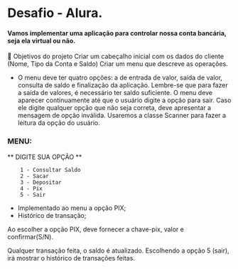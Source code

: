 # Desafio - Alura.
#### Vamos implementar uma aplicação para controlar nossa conta bancária, seja ela virtual ou não.

🔨 Objetivos do projeto
Criar um cabeçalho inicial com os dados do cliente (Nome, Tipo da Conta e Saldo)
Criar um menu que descreve as operações.
* O menu deve ter quatro opções: a de entrada de valor, saída de valor, consulta de saldo e finalização da aplicação.
  Lembre-se que para fazer a saída de valores, é necessário ter saldo suficiente.
  O menu deve aparecer continuamente até que o usuário digite a opção para sair.
  Caso ele digite qualquer opção que não seja correta, deve apresentar a mensagem de opção inválida.
  Usaremos a classe Scanner para fazer a leitura da opção do usuário.

### MENU:

** DIGITE SUA OPÇÃO **

        1 - Consultar Saldo
        2 - Sacar
        3 - Depositar
        4 - Pix
        5 - Sair

* Implementado ao menu a opção PIX;
* Histórico de transação;

Ao escolher a opção PIX, deve fornecer a chave-pix, valor e confirmar(S/N).

Qualquer transação feita, o saldo é atualizado.
Escolhendo a opção 5 (sair), irá mostrar o histórico de transações feitas.